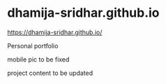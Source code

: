 # dhamija-sridhar.github.io

https://dhamija-sridhar.github.io/

Personal portfolio

mobile pic to be fixed 

project content to be updated
